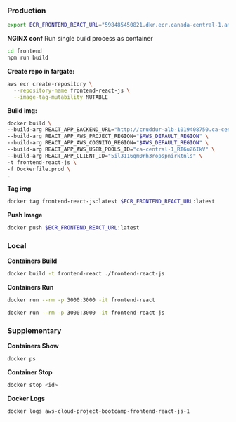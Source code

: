 
### Production

```sh
export ECR_FRONTEND_REACT_URL="598485450821.dkr.ecr.canada-central-1.amazonaws.com/frontend-react-js"
```


**NGINX conf**
Run single build process as container

```sh
cd frontend
npm run build
```


**Create repo in fargate:**

```sh
aws ecr create-repository \
  --repository-name frontend-react-js \
  --image-tag-mutability MUTABLE
```


**Build img:**

```sh
docker build \
--build-arg REACT_APP_BACKEND_URL="http://cruddur-alb-1019408750.ca-central-1.elb.amazonaws.com:4567" \
--build-arg REACT_APP_AWS_PROJECT_REGION="$AWS_DEFAULT_REGION" \
--build-arg REACT_APP_AWS_COGNITO_REGION="$AWS_DEFAULT_REGION" \
--build-arg REACT_APP_AWS_USER_POOLS_ID="ca-central-1_RT6uZ6IkV" \
--build-arg REACT_APP_CLIENT_ID="5il3116qm0rh3ropspnirktnls" \
-t frontend-react-js \
-f Dockerfile.prod \
.
```

**Tag img**
```sh
docker tag frontend-react-js:latest $ECR_FRONTEND_REACT_URL:latest
```


**Push Image**
```sh
docker push $ECR_FRONTEND_REACT_URL:latest
```


### Local

**Containers Build**

```sh
docker build -t frontend-react ./frontend-react-js
```

**Containers Run**

```sh
docker run --rm -p 3000:3000 -it frontend-react

```

```sh
docker run --rm -p 3000:3000 -it frontend-react-js 
```


### Supplementary 

**Containers Show**

```sh
docker ps
```

**Container Stop**

```sh
docker stop <id>
```

**Docker Logs**

```sh
docker logs aws-cloud-project-bootcamp-frontend-react-js-1
```
